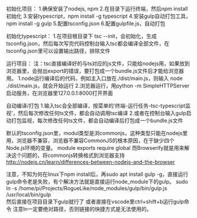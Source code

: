 初始化项目：
1.确保安装了nodejs, npm
2.在目录下运行终端，然后npm install初始化
3.安装typescript，npm install -g typescript
4.安装gulp自动打包工具，npm install -g gulp
5.配置tsconfig.json
6.配置gulpfile.js，自动打包


初始化typescript：
1.在项目根目录下 tsc --init，会初始化，生成tsconfig.json，然后每次写完代码控制台输入tsc都会编译全部文件，在tsconfig.json里可以设置输出路径，排除文件

运行项目：
注：tsc直接编译好的与ts对应的js文件，只能给nodejs用，如果放到浏览器里，会抛出export的错误，要打包成一个bundle.js文件后才能给浏览器用。
1.node运行编译后的代码，例如主入口放在./dist/main.js，则输入 node ./dist/main.js，就会开始运行
2.浏览器运行，用python -m SimpleHTTPServer启动服务，在浏览器里127.0.0.1:8000打开界面


自动编译/打包
1.输入tsc会全部编译，按菜单的‘终端-运行任务-tsc-typescript监视’，然后每次修改任何ts文件，都会自动调用tsc编译
2.或者在控制台输入gulp启动打包监视，每次修改任何ts文件，都会自动编译后打包成一个bundle.js文件


默认的tsconfig.json里，modul类型是浏commonjs，这种类型只能在nodejs里用，浏览器不兼容，浏览器不兼容CommonJS的根本原因，在于缺少四个Node.js环境的变量。
module
exports
require
global
而Browserify就是用来解决这个问题的，将commonjs转换格式到浏览器支持
http://nodejs.cn/learn/differences-between-nodejs-and-the-browser


注意，不知为何在linux下npm install后，再sudo apt install gulp -g，直接运行gulp命令老是失败，有个解决方法就是直接运行node_module下的gulp。
sudo ln -s /home/pi/Projects/RogueLike/node_modules/gulp/bin/gulp.js /usr/local/bin/gulp       
然后直接在项目目录下gulp就行了
或者直接在vscode里ctrl+shift+b运行gulp命令
注意ln一定要绝对路径，否则链接的快捷方式是无法使用的。